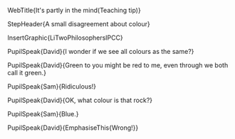 WebTitle{It&apos;s partly in the mind(Teaching tip)}

StepHeader{A small disagreement about colour}

InsertGraphic{LiTwoPhilosophersIPCC}

PupilSpeak{David}{I wonder if we see all colours as the same?}

PupilSpeak{David}{Green to you might be red to me, even through we both call it green.}

PupilSpeak{Sam}{Ridiculous!}

PupilSpeak{David}{OK, what colour is that rock?}

PupilSpeak{Sam}{Blue.}

PupilSpeak{David}{EmphasiseThis{Wrong!}}

